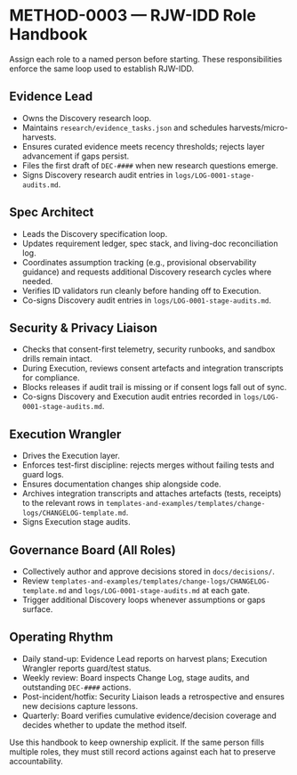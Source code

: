 # METHOD-0003 — RJW-IDD Role Handbook

Assign each role to a named person before starting. These responsibilities enforce the same loop used to establish RJW-IDD.

## Evidence Lead
- Owns the Discovery research loop.
- Maintains `research/evidence_tasks.json` and schedules harvests/micro-harvests.
- Ensures curated evidence meets recency thresholds; rejects layer advancement if gaps persist.
- Files the first draft of `DEC-####` when new research questions emerge.
- Signs Discovery research audit entries in `logs/LOG-0001-stage-audits.md`.

## Spec Architect
- Leads the Discovery specification loop.
- Updates requirement ledger, spec stack, and living-doc reconciliation log.
- Coordinates assumption tracking (e.g., provisional observability guidance) and requests additional Discovery research cycles where needed.
- Verifies ID validators run cleanly before handing off to Execution.
- Co-signs Discovery audit entries in `logs/LOG-0001-stage-audits.md`.

## Security & Privacy Liaison
- Checks that consent-first telemetry, security runbooks, and sandbox drills remain intact.
- During Execution, reviews consent artefacts and integration transcripts for compliance.
- Blocks releases if audit trail is missing or if consent logs fall out of sync.
- Co-signs Discovery and Execution audit entries recorded in `logs/LOG-0001-stage-audits.md`.

## Execution Wrangler
- Drives the Execution layer.
- Enforces test-first discipline: rejects merges without failing tests and guard logs.
- Ensures documentation changes ship alongside code.
- Archives integration transcripts and attaches artefacts (tests, receipts) to the relevant rows in `templates-and-examples/templates/change-logs/CHANGELOG-template.md`.
- Signs Execution stage audits.

## Governance Board (All Roles)
- Collectively author and approve decisions stored in `docs/decisions/`.
- Review `templates-and-examples/templates/change-logs/CHANGELOG-template.md` and `logs/LOG-0001-stage-audits.md` at each gate.
- Trigger additional Discovery loops whenever assumptions or gaps surface.

## Operating Rhythm
- Daily stand-up: Evidence Lead reports on harvest plans; Execution Wrangler reports guard/test status.
- Weekly review: Board inspects Change Log, stage audits, and outstanding `DEC-####` actions.
- Post-incident/hotfix: Security Liaison leads a retrospective and ensures new decisions capture lessons.
- Quarterly: Board verifies cumulative evidence/decision coverage and decides whether to update the method itself.

Use this handbook to keep ownership explicit. If the same person fills multiple roles, they must still record actions against each hat to preserve accountability.
